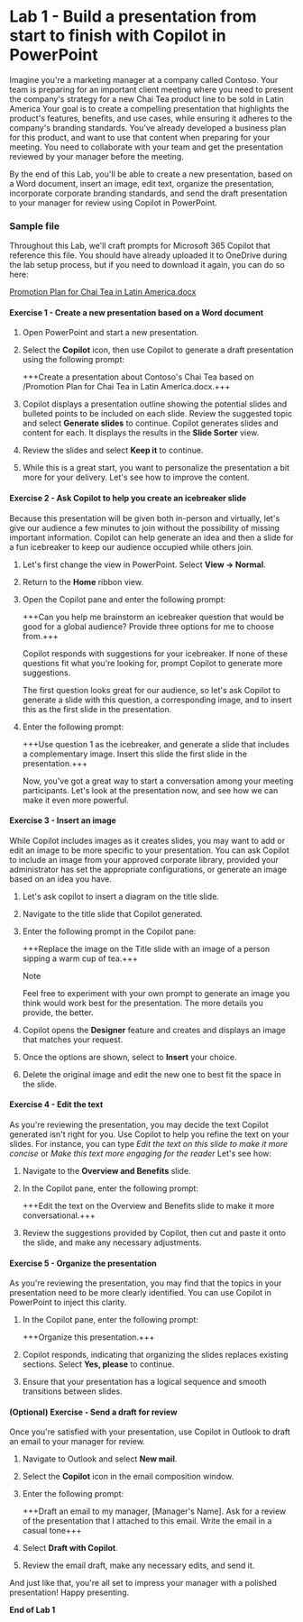 # Lab 1 - Build a presentation from start to finish with Copilot in PowerPoint

Imagine you're a marketing manager at a company called Contoso. Your team is preparing for an important client meeting where you need to present the company's strategy for a new Chai Tea product line to be sold in Latin America Your goal is to create a compelling presentation that highlights the product's features, benefits, and use cases, while ensuring it adheres to the company's branding standards. You've already developed a business plan for this product, and want to use that content when preparing for your meeting. You need to collaborate with your team and get the presentation reviewed by your manager before the meeting.

By the end of this Lab, you'll be able to create a new presentation, based on a Word document, insert an image, edit text, organize the presentation, incorporate corporate branding standards, and send the draft presentation to your manager for review using Copilot in PowerPoint.

### Sample file

Throughout this Lab, we'll craft prompts for Microsoft 365 Copilot that reference this file. You should have already uploaded it to OneDrive during the lab setup process, but if you need to download it again, you can do so here:

[Promotion Plan for Chai Tea in Latin America.docx](https://go.microsoft.com/fwlink/?linkid=2269126)

#### Exercise 1 - Create a new presentation based on a Word document

1. Open PowerPoint and start a new presentation.

1. Select the **Copilot** icon, then use Copilot to generate a draft presentation using the following prompt:

    +++Create a presentation about Contoso's Chai Tea based on /Promotion Plan for Chai Tea in Latin America.docx.+++

1. Copilot displays a presentation outline showing the potential slides and bulleted points to be included on each slide. Review the suggested topic and select **Generate slides** to continue. Copilot generates slides and content for each. It displays the results in the **Slide Sorter** view.

1. Review the slides and select **Keep it** to continue.

1. While this is a great start, you want to personalize the presentation a bit more for your delivery. Let's see how to improve the content.

#### Exercise 2 - Ask Copilot to help you create an icebreaker slide

Because this presentation will be given both in-person and virtually, let's give our audience a few minutes to join without the possibility of missing important information. Copilot can help generate an idea and then a slide for a fun icebreaker to keep our audience occupied while others join.

1. Let's first change the view in PowerPoint. Select **View -> Normal**.

1. Return to the **Home** ribbon view.

1. Open the Copilot pane and enter the following prompt:

     +++Can you help me brainstorm an icebreaker question that would be good for a global audience? Provide three options for me to choose from.+++

     Copilot responds with suggestions for your icebreaker. If none of these questions fit what you're looking for, prompt Copilot to generate more suggestions.

     The first question looks great for our audience, so let's ask Copilot to generate a slide with this question, a corresponding image, and to insert this as the first slide in the presentation.

1. Enter the following prompt:

    +++Use question 1 as the icebreaker, and generate a slide that includes a complementary image. Insert this slide the first slide in the presentation.+++

    Now, you've got a great way to start a conversation among your meeting participants. Let's look at the presentation now, and see how we can make it even more powerful.

#### Exercise 3 - Insert an image

While Copilot includes images as it creates slides, you may want to add or edit an image to be more specific to your presentation. You can ask Copilot to include an image from your approved corporate library, provided your administrator has set the appropriate configurations, or generate an image based on an idea you have.

1. Let's ask copilot to insert a diagram on the title slide.

1. Navigate to the title slide that Copilot generated.

1. Enter the following prompt in the Copilot pane:

    +++Replace the image on the Title slide with an image of a person sipping a warm cup of tea.+++

    > [!NOTE]
    > Feel free to experiment with your own prompt to generate an image  you think would work best for the presentation. The more details you provide, the better.

1. Copilot opens the **Designer** feature and creates and displays an image that matches your request.

1. Once the options are shown, select to **Insert** your choice.

1. Delete the original image and edit the new one to best fit the space in the slide.

#### Exercise 4 - Edit the text

As you're reviewing the presentation, you may decide the text Copilot generated isn't right for you. Use Copilot to help you refine the text on your slides. For instance, you can type *Edit the text on this slide to make it more concise* or *Make this text more engaging for the reader* Let's see how:

1. Navigate to the **Overview and Benefits** slide.

1. In the Copilot pane, enter the following prompt:

    +++Edit the text on the Overview and Benefits slide to make it more conversational.+++

1. Review the suggestions provided by Copilot, then cut and paste it onto the slide, and make any necessary adjustments.

#### Exercise 5 - Organize the presentation

As you're reviewing the presentation, you may find that the topics in your presentation need to be more clearly identified. You can use Copilot in PowerPoint to inject this clarity.

1. In the Copilot pane, enter the following prompt:

    +++Organize this presentation.+++

1. Copilot responds, indicating that organizing the slides replaces existing sections. Select **Yes, please** to continue.

1. Ensure that your presentation has a logical sequence and smooth transitions between slides.

#### (Optional) Exercise - Send a draft for review

Once you're satisfied with your presentation, use Copilot in Outlook to draft an email to your manager for review.

1. Navigate to Outlook and select **New mail**.

1. Select the **Copilot** icon in the email composition window.

1. Enter the following prompt:

    +++Draft an email to my manager, [Manager's Name]. Ask for a review of the presentation that I attached to this email. Write the email in a casual tone+++

1. Select **Draft with Copilot**.

1. Review the email draft, make any necessary edits, and send it.

And just like that, you're all set to impress your manager with a polished presentation! Happy presenting.

**End of Lab 1**
